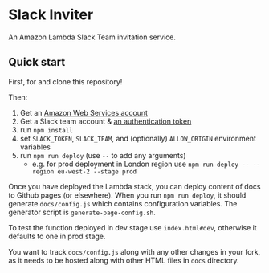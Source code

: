 # Slack Inviter

An Amazon Lambda Slack Team invitation service.

## Quick start

First, for and clone this repository!

Then:

1. Get an [Amazon Web Services account](http://console.aws.amazon.com/)
2. Get a Slack team account & [an authentication token](https://api.slack.com/docs/oauth-test-tokens)
3. run `npm install`
4. set `SLACK_TOKEN`, `SLACK_TEAM`, and (optionally) `ALLOW_ORIGIN` environment variables
5. run `npm run deploy` (use `--` to add any arguments)
   - e.g. for prod deployment in London region use `npm run deploy -- --region eu-west-2 --stage prod`

Once you have deployed the Lambda stack, you can deploy content of docs to Github pages (or elsewhere).
When you run `npm run deploy`, it should generate `docs/config.js` which contains configuration variables.
The generator script is `generate-page-config.sh`.

To test the function deployed in dev stage use `index.html#dev`, otherwise it defaults to one in prod stage.

You want to track `docs/config.js` along with any other changes in your fork, as it needs to be hosted along
with other HTML files in `docs` directory.
